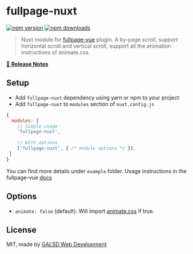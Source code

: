 # fullpage-nuxt

[![npm version][npm-version-src]][npm-version-href]
[![npm downloads](https://img.shields.io/npm/dt/fullpage-nuxt.svg?style=flat-square)](https://npmjs.com/package/fullpage-nuxt)

> Nuxt module for [fullpage-vue](https://www.npmjs.com/package/fullpage-vue) plugin. 
A by-page scroll, support horizontal scroll and vertical scroll, support all the animation instructions of animate.css.

[📖 **Release Notes**](./CHANGELOG.md)

## Setup

- Add `fullpage-nuxt` dependency using yarn or npm to your project
- Add `fullpage-nuxt` to `modules` section of `nuxt.config.js`

```js
{
  modules: [
    // Simple usage
    'fullpage-nuxt',

    // With options
    ['fullpage-nuxt', { /* module options */ }],
 ]
}
```
You can find more details under `example` folder. 
Usage instructions in the fullpage-vue [docs](https://www.npmjs.com/package/fullpage-vue)
## Options

- `animate: false` (default). Will import [animate.css](https://daneden.github.io/animate.css/) if true.

## License

MIT, made by [GALSD Web Development](https://galsd.com/)

<!-- Badges -->
[npm-version-src]: https://img.shields.io/npm/v/fullpage-nuxt.svg?style=flat-square
[npm-version-href]: https://npmjs.com/package/fullpage-nuxt
[npm-downloads-src]: https://img.shields.io/npm/dt/fullpage-nuxt/latest.svg?style=flat-square
[npm-downloads-href]: https://npmjs.com/package/fullpage-nuxt
